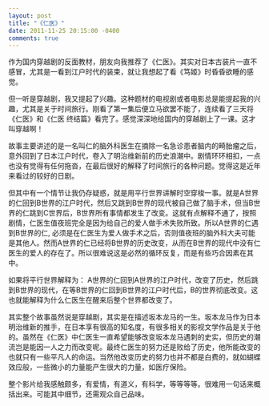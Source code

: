 ```yaml
---
layout: post
title: "《仁医》"
date: 2011-11-25 20:15:00 -0400
comments: true
---
```

作为国内穿越剧的反面教材，朋友向我推荐了《仁医》。其实对日本古装片一直不感冒，尤其是一看到江户时代的装束，就让我想起了看《笃姬》时昏昏欲睡的感觉。

但一听是穿越剧，我又提起了兴趣。这种题材的电视剧或者电影总是能提起我的兴趣，尤其是关于时间旅行。刚看了第一集后便立马欲罢不能了，连续看了三天将《仁医》和《仁医 终结篇》看完了。感觉深深地给国内的穿越剧上了一课。这才叫穿越啊！

故事主要讲述的是一名叫仁的脑外科医生在摘除一名急诊患者脑内的畸胎瘤之后，意外回到了日本江户时代，卷入了明治维新前的历史浪潮中。剧情环环相扣，一点也没有觉得有任何拖沓，在最后很好的解释了时间旅行的各种问题。觉得这是近年来看过的较好的日剧。

但其中有一个情节让我仍存疑惑，就是用平行世界讲解时空穿梭一事。就是A世界的仁回到B世界的江户时代，然后又跳到B世界的现代被自己做了脑手术，但当B世界的仁跳到C世界后，B世界所有事情都发生了改变。这就有点解释不通了，按照剧情，仁医生值夜班完全是因为给自己的爱人做手术失败所致。所以A世界的仁遇到B世界的仁, 必须是在仁医生为爱人做手术之后，否则值夜班的脑外科大夫可能是其他人。然而A世界的仁已经将B世界的历史改变，从而在B世界的现代中没有仁医生的爱人的存在了。所以很难说这是必然的循环反复，而是有些巧合因素在其中。

如果将平行世界解释为： A世界的仁回到A世界的江户时代，改变了历史，然后跳到B世界的现代，在等B世界的仁回到B世界的江户时代后，B的世界彻底改变。这也就能解释为什么仁医生在醒来后整个世界都改变了。

其实整个故事虽然说是穿越剧，其实是在描述坂本龙马的一生。坂本龙马作为日本明治维新的推手，在日本享有很高的知名度，有很多相关的影视文学作品是关于他的。虽然在《仁医》中仁医生一直希望能够改变坂本龙马遇刺的史实，但历史的潮流岂是能因一人之力而改变呢。最终仁医生的努力还是败给了历史，他所能改变的也就只有一些平凡人的命运。当然他改变历史的努力也并不都是白费的，就如蝴蝶效应般，一些微小的力量能产生很大的力量，如医疗保险。

整个影片给我感触颇多，有爱情，有道义，有科学，等等等等。很难用一句话来概括出来。可能其中细节，还需观众自己品味。
